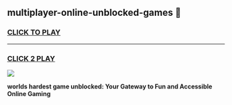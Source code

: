 
## multiplayer-online-unblocked-games 👋
<h3>
<a href="https://premium.freeplayer.one?title=multiplayer-online-unblocked-games&ref=14F">CLICK TO PLAY</a></h3>
<hr>

<h3>
<a href="https://premium.freeplayer.one?title=multiplayer-online-unblocked-games&ref=14F">CLICK 2 PLAY</a>
  
</h3>

<a href="https://premium.freeplayer.one?title=multiplayer-online-unblocked-games&ref=12F/"><img src="https://clearcache.store/games.png"></a>


**worlds hardest game unblocked: Your Gateway to Fun and Accessible Online Gaming**
